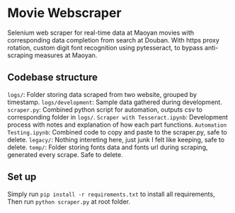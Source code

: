 # Movie Webscraper
Selenium web scraper for real-time data at Maoyan movies with corresponding data completion from search at Douban. With https proxy rotation, custom digit font recognition using pytesseract, to bypass anti-scraping measures at Maoyan. 

## Codebase structure
`logs/`: Folder storing data scraped from two website, grouped by timestamp. 
`logs/development`: Sample data gathered during development.
`scraper.py`: Combined python script for automation, outputs csv to corresponding folder in `logs/`.
`Scraper with Tesseract.ipynb`: Development process with notes and explanation of how each part functions. 
`Automation Testing.ipynb`: Combined code to copy and paste to the scraper.py, safe to delete. 
`legacy/`: Nothing intereting here, just junk I felt like keeping, safe to delete. 
`temp/`: Folder storing fonts data and fonts url during scraping, generated every scrape. Safe to delete. 
## Set up
Simply run `pip install -r requirements.txt` to install all requirements, 
Then run `python scraper.py` at root folder. 
